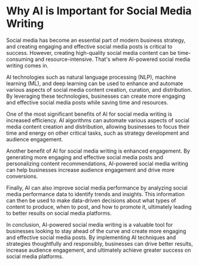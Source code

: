 Why AI is Important for Social Media Writing
==========================================================

Social media has become an essential part of modern business strategy, and creating engaging and effective social media posts is critical to success. However, creating high-quality social media content can be time-consuming and resource-intensive. That's where AI-powered social media writing comes in.

AI technologies such as natural language processing (NLP), machine learning (ML), and deep learning can be used to enhance and automate various aspects of social media content creation, curation, and distribution. By leveraging these technologies, businesses can create more engaging and effective social media posts while saving time and resources.

One of the most significant benefits of AI for social media writing is increased efficiency. AI algorithms can automate various aspects of social media content creation and distribution, allowing businesses to focus their time and energy on other critical tasks, such as strategy development and audience engagement.

Another benefit of AI for social media writing is enhanced engagement. By generating more engaging and effective social media posts and personalizing content recommendations, AI-powered social media writing can help businesses increase audience engagement and drive more conversions.

Finally, AI can also improve social media performance by analyzing social media performance data to identify trends and insights. This information can then be used to make data-driven decisions about what types of content to produce, when to post, and how to promote it, ultimately leading to better results on social media platforms.

In conclusion, AI-powered social media writing is a valuable tool for businesses looking to stay ahead of the curve and create more engaging and effective social media posts. By implementing AI techniques and strategies thoughtfully and responsibly, businesses can drive better results, increase audience engagement, and ultimately achieve greater success on social media platforms.
